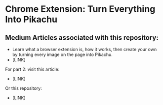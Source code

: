 # Chrome Extension: Turn Everything Into Pikachu

## Medium Articles associated with this repository:
- Learn what a browser extension is, how it works, then create your own by turning every image on the page into Pikachu.
- [LINK]

For part 2: visit this article:
- [LINK]

Or this repository:
- [LINK]
